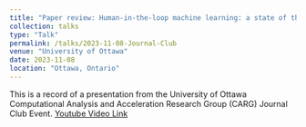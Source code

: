 ```yaml
---
title: "Paper review: Human‑in‑the‑loop machine learning: a state of the art"
collection: talks
type: "Talk"
permalink: /talks/2023-11-08-Journal-Club
venue: "University of Ottawa"
date: 2023-11-08
location: "Ottawa, Ontario"
---
```


This is a record of a presentation from the University of Ottawa Computational Analysis and Acceleration Research Group (CARG) Journal Club Event.
[Youtube Video Link](https://youtu.be/PyK8PZA0SJ0) 

